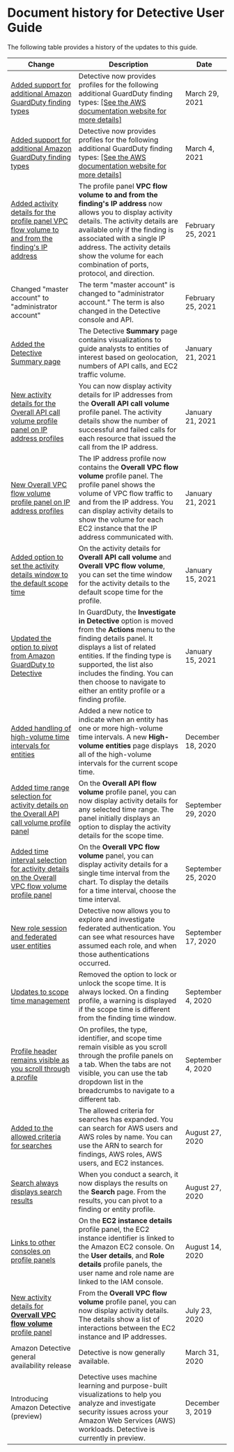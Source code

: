 # Document history for Detective User Guide<a name="doc-history"></a>

The following table provides a history of the updates to this guide\.


|  Change  |  Description  |  Date  | 
| --- | --- | --- | 
| [Added support for additional Amazon GuardDuty finding types](https://docs.aws.amazon.com/detective/latest/userguide/supported-finding-types.html) | Detective now provides profiles for the following additional GuardDuty finding types: [\[See the AWS documentation website for more details\]](http://docs.aws.amazon.com/detective/latest/userguide/doc-history.html) | March 29, 2021 | 
| [Added support for additional Amazon GuardDuty finding types](https://docs.aws.amazon.com/detective/latest/userguide/supported-finding-types.html) | Detective now provides profiles for the following additional GuardDuty finding types: [\[See the AWS documentation website for more details\]](http://docs.aws.amazon.com/detective/latest/userguide/doc-history.html) | March 4, 2021 | 
|  [Added activity details for the profile panel VPC flow volume to and from the finding's IP address](https://docs.aws.amazon.com/detective/latest/userguide/profile-panel-drilldown-vpc-to-from-finding-ip.html)  |  The profile panel **VPC flow volume to and from the finding's IP address** now allows you to display activity details\. The activity details are available only if the finding is associated with a single IP address\. The activity details show the volume for each combination of ports, protocol, and direction\.  | February 25, 2021 | 
|  Changed "master account" to "administrator account"  |  The term "master account" is changed to "administrator account\." The term is also changed in the Detective console and API\.  |  February 25, 2021  | 
|  [Added the Detective Summary page](https://docs.aws.amazon.com/detective/latest/userguide/summary-page.html)  |  The Detective **Summary** page contains visualizations to guide analysts to entities of interest based on geolocation, numbers of API calls, and EC2 traffic volume\.  |  January 21, 2021  | 
|  [New activity details for the Overall API call volume profile panel on IP address profiles](https://docs.aws.amazon.com/detective/latest/userguide/profile-panel-drilldown-overall-api-volume.html)  |  You can now display activity details for IP addresses from the **Overall API call volume** profile panel\. The activity details show the number of successful and failed calls for each resource that issued the call from the IP address\.  |  January 21, 2021  | 
|  [New Overall VPC flow volume profile panel on IP address profiles](https://docs.aws.amazon.com/detective/latest/userguide/profile-panel-drilldown-overall-vpc-volume.html)  |  The IP address profile now contains the **Overall VPC flow volume** profile panel\. The profile panel shows the volume of VPC flow traffic to and from the IP address\. You can display activity details to show the volume for each EC2 instance that the IP address communicated with\.  |  January 21, 2021  | 
|  [Added option to set the activity details window to the default scope time](https://docs.aws.amazon.com/detective/latest/userguide/profile-panel-drilldown.html)  |  On the activity details for **Overall API call volume** and **Overall VPC flow volume**, you can set the time window for the activity details to the default scope time for the profile\.  |  January 15, 2021  | 
|  [Updated the option to pivot from Amazon GuardDuty to Detective](https://docs.aws.amazon.com/detective/latest/userguide/profile-pivot-from-service.html)  |  In GuardDuty, the **Investigate in Detective** option is moved from the **Actions** menu to the finding details panel\. It displays a list of related entities\. If the finding type is supported, the list also includes the finding\. You can then choose to navigate to either an entity profile or a finding profile\.  |  January 15, 2021  | 
|  [Added handling of high\-volume time intervals for entities](https://docs.aws.amazon.com/detective/latest/userguide/high-degree-entities.html)  |  Added a new notice to indicate when an entity has one or more high\-volume time intervals\. A new **High\-volume entities** page displays all of the high\-volume intervals for the current scope time\.  |  December 18, 2020  | 
|  [Added time range selection for activity details on the Overall API call volume profile panel](https://docs.aws.amazon.com/detective/latest/userguide/profile-panel-drilldown-overall-api-volume.html)  |  On the **Overall API flow volume** profile panel, you can now display activity details for any selected time range\. The panel initially displays an option to display the activity details for the scope time\.  |  September 29, 2020  | 
|  [Added time interval selection for activity details on the Overall VPC flow volume profile panel](https://docs.aws.amazon.com/detective/latest/userguide/profile-panel-drilldown-overall-vpc-volume.html)  |  On the **Overall VPC flow volume** panel, you can display activity details for a single time interval from the chart\. To display the details for a time interval, choose the time interval\.  |  September 25, 2020  | 
|  [New role session and federated user entities](https://docs.aws.amazon.com/detective/latest/userguide/graph-data-structure-overview.html#entity-types)  |  Detective now allows you to explore and investigate federated authentication\. You can see what resources have assumed each role, and when those authentications occurred\.  |  September 17, 2020  | 
|  [Updates to scope time management](https://docs.aws.amazon.com/detective/latest/userguide/scope-time-managing.html)  |  Removed the option to lock or unlock the scope time\. It is always locked\. On a finding profile, a warning is displayed if the scope time is different from the finding time window\.  |  September 4, 2020  | 
|  [Profile header remains visible as you scroll through a profile](https://docs.aws.amazon.com/detective/latest/userguide/profile-navigating.html)  |  On profiles, the type, identifier, and scope time remain visible as you scroll through the profile panels on a tab\. When the tabs are not visible, you can use the tab dropdown list in the breadcrumbs to navigate to a different tab\.  |  September 4, 2020  | 
|  [Added to the allowed criteria for searches](https://docs.aws.amazon.com/detective/latest/userguide/detective-search.html)  |  The allowed criteria for searches has expanded\. You can search for AWS users and AWS roles by name\. You can use the ARN to search for findings, AWS roles, AWS users, and EC2 instances\.   |  August 27, 2020  | 
|  [Search always displays search results](https://docs.aws.amazon.com/detective/latest/userguide/detective-search.html)  |  When you conduct a search, it now displays the results on the **Search** page\. From the results, you can pivot to a finding or entity profile\.  |  August 27, 2020  | 
|  [Links to other consoles on profile panels](https://docs.aws.amazon.com/detective/latest/userguide/profile-panel-console-links.html)  |  On the **EC2 instance details** profile panel, the EC2 instance identifier is linked to the Amazon EC2 console\. On the **User details**, and **Role details** profile panels, the user name and role name are linked to the IAM console\.  |  August 14, 2020  | 
|  [New activity details for **Overvall VPC flow volume** profile panel](https://docs.aws.amazon.com/detective/latest/userguide/profile-panel-drilldown-overall-vpc-volume.html)  |  From the **Overall VPC flow volume** profile panel, you can now display activity details\. The details show a list of interactions between the EC2 instance and IP addresses\.  |  July 23, 2020  | 
|  Amazon Detective general availability release  |  Detective is now generally available\.  |  March 31, 2020  | 
|  Introducing Amazon Detective \(preview\)  |  Detective uses machine learning and purpose\-built visualizations to help you analyze and investigate security issues across your Amazon Web Services \(AWS\) workloads\. Detective is currently in preview\.  |  December 3, 2019  | 
